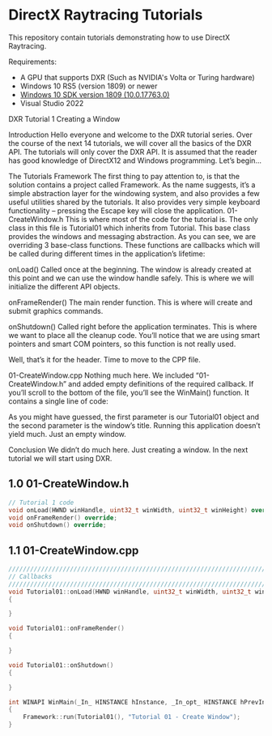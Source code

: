 DirectX Raytracing Tutorials
============
This repository contain tutorials demonstrating how to use DirectX Raytracing.

Requirements:
- A GPU that supports DXR (Such as NVIDIA's Volta or Turing hardware)
- Windows 10 RS5 (version 1809) or newer
- [Windows 10 SDK version 1809 (10.0.17763.0)](https://developer.microsoft.com/en-us/windows/downloads/sdk-archive)
- Visual Studio 2022

DXR Tutorial 1
Creating a Window

Introduction
Hello everyone and welcome to the DXR tutorial series. Over the course of the next 14 tutorials, we will cover all the basics of the DXR API. 
The tutorials will only cover the DXR API. It is assumed that the reader has good knowledge of DirectX12 and Windows programming.
Let’s begin…

The Tutorials Framework
The first thing to pay attention to, is that the solution contains a project called Framework. As the name suggests, it’s a simple abstraction layer for the windowing system, and also provides a few useful utilities shared by the tutorials.
It also provides very simple keyboard functionality – pressing the Escape key will close the application.
01-CreateWindow.h
This is where most of the code for the tutorial is.
The only class in this file is Tutorial01 which inherits from Tutorial. This base class provides the windows and messaging abstraction. As you can see, we are overriding 3 base-class functions. These functions are callbacks which will be called during different times in the application’s lifetime:

onLoad()
Called once at the beginning. The window is already created at this point and we can use the window handle safely. This is where we will initialize the different API objects.

onFrameRender()
The main render function. This is where will create and submit graphics commands.

onShutdown()
Called right before the application terminates. This is where we want to place all the cleanup code. You’ll notice that we are using smart pointers and smart COM pointers, so this function is not really used.

Well, that’s it for the header. Time to move to the CPP file.

01-CreateWindow.cpp
Nothing much here. We included “01-CreateWindow.h” and added empty definitions of the required callback.
If you’ll scroll to the bottom of the file, you’ll see the WinMain() function. It contains a single line of code:



As you might have guessed, the first parameter is our Tutorial01 object and the second parameter is the window’s title.
Running this application doesn’t yield much. Just an empty window.

Conclusion
We didn’t do much here. Just creating a window. In the next tutorial we will start using DXR.

## 1.0 01-CreateWindow.h
```c++
// Tutorial 1 code
void onLoad(HWND winHandle, uint32_t winWidth, uint32_t winHeight) override;
void onFrameRender() override;
void onShutdown() override;
```
## 1.1 01-CreateWindow.cpp
```c++
//////////////////////////////////////////////////////////////////////////
// Callbacks
//////////////////////////////////////////////////////////////////////////
void Tutorial01::onLoad(HWND winHandle, uint32_t winWidth, uint32_t winHeight)
{

}

void Tutorial01::onFrameRender()
{

}

void Tutorial01::onShutdown()
{

}

int WINAPI WinMain(_In_ HINSTANCE hInstance, _In_opt_ HINSTANCE hPrevInstance, _In_ LPSTR lpCmdLine, _In_ int nShowCmd)
{
    Framework::run(Tutorial01(), "Tutorial 01 - Create Window");
}
```
